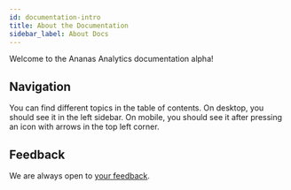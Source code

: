 ```yaml
---
id: documentation-intro
title: About the Documentation
sidebar_label: About Docs
---
```


Welcome to the Ananas Analytics documentation alpha!

## Navigation

You can find different topics in the table of contents. On desktop, you should see it in the left sidebar. On mobile, you should see it after pressing an icon with arrows in the top left corner.

## Feedback

We are always open to [your feedback](https://ananas-analytics.slack.com/messages).
